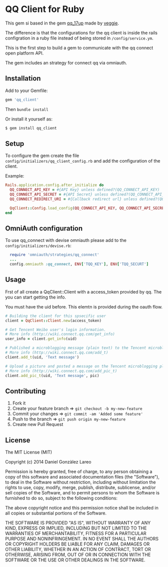 # QQ Client for Ruby

This gem si based in the gem [qq_17up](https://github.com/17up/qq_17up) made by [veggie](mailto:kkxlkkxllb@gmail.com).

The difference is that the configurations for the qq client is inside the rails configration in a ruby file instead of being stored in `/config/service.ym`.

This is the first step to build a gem to communicate with the qq connect open platform API.

The gem includes an strategy for connect qq via omniauth. 

## Installation

Add to your Gemfile:

```ruby
gem 'qq_client'
```

Then `bundle install`

Or install it yourself as:

```bash
$ gem install qq_client
```
## Setup

To configure the gem create the file `config/initializers/qq_client_config.rb` and add the configuration of the client.

Example:

```ruby
Rails.application.config.after_initialize do
  QQ_CONNECT_API_KEY = #{API Key} unless defined?(QQ_CONNECT_API_KEY)
  QQ_CONNECT_API_SECRET = #{API Secret} unless defined?(QQ_CONNECT_API_SECRET)
  QQ_CONNECT_REDIRECT_URI = #{Callback redirect url} unless defined?(QQ_CONNECT_REDIRECT_URI)

  QqClient::Config.load_config(QQ_CONNECT_API_KEY, QQ_CONNECT_API_SECRET, QQ_CONNECT_REDIRECT_URI)
end
```

## OmniAuth configuration

To use qq_connect with devise omniauth please add to the `config/initializers/devise.rb`:

```ruby
  require 'omniauth/strategies/qq_connect'
  ...
  config.omniauth :qq_connect, ENV['TQQ_KEY'], ENV['TQQ_SECURT']
```

## Usage

Frst of all create a QqClient::Client with a access_token provided by qq. The you can start getting the info.

You must have the uid before. This elemtn is provided during the oauth flow.

```ruby
# Building the client for this spsecific user
client = QqClient::Client.new(access_token)

# Get Tencent Weibo user's login information.
# More info (http://wiki.connect.qq.com/get_info)
user_info = client.get_info(uid)

# Published a microblogging message (plain text) to the Tencent microblogging platforms.
# More info (http://wiki.connect.qq.com/add_t)
client.add_t(uid, 'Text message')

# Upload a picture and posted a message on the Tencent microblogging platforms.
# More info (http://wiki.connect.qq.com/add_pic_t)
client.add_pic_t(uid, 'Text message', pic)
```

## Contributing

1. Fork it
2. Create your feature branch => `git checkout -b my-new-feature`
3. Commit your changes => `git commit -am 'Added some feature'`
4. Push to the branch  => `git push origin my-new-feature`
5. Create new Pull Request

## License

The MIT License (MIT)

Copyright (c) 2014 Daniel Gonzàlez Lareo

Permission is hereby granted, free of charge, to any person obtaining a copy of
this software and associated documentation files (the "Software"), to deal in
the Software without restriction, including without limitation the rights to
use, copy, modify, merge, publish, distribute, sublicense, and/or sell copies of
the Software, and to permit persons to whom the Software is furnished to do so,
subject to the following conditions:

The above copyright notice and this permission notice shall be included in all
copies or substantial portions of the Software.

THE SOFTWARE IS PROVIDED "AS IS", WITHOUT WARRANTY OF ANY KIND, EXPRESS OR
IMPLIED, INCLUDING BUT NOT LIMITED TO THE WARRANTIES OF MERCHANTABILITY, FITNESS
FOR A PARTICULAR PURPOSE AND NONINFRINGEMENT. IN NO EVENT SHALL THE AUTHORS OR
COPYRIGHT HOLDERS BE LIABLE FOR ANY CLAIM, DAMAGES OR OTHER LIABILITY, WHETHER
IN AN ACTION OF CONTRACT, TORT OR OTHERWISE, ARISING FROM, OUT OF OR IN
CONNECTION WITH THE SOFTWARE OR THE USE OR OTHER DEALINGS IN THE SOFTWARE.
